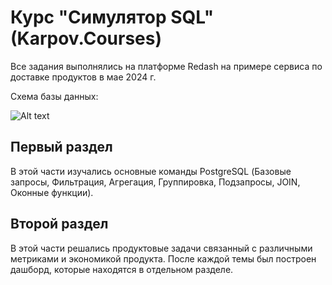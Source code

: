 # Курс "Симулятор SQL" (Karpov.Courses)  

Все задания выполнялись на платформе Redash на примере сервиса по доставке продуктов в мае 2024 г.  

Схема базы данных:  

![Alt text](/SQL_simulator-Karpov.Courses-.git/Database_schema.png "Database schema")  

## Первый раздел

В этой части изучались основные команды PostgreSQL (Базовые запросы, Фильтрация, Агрегация, Группировка, Подзапросы, JOIN, Оконные функции).  

## Второй раздел

В этой части решались продуктовые задачи связанный с различными метриками и экономикой продукта. После каждой темы был построен дашборд, которые находятся в отдельном разделе.
